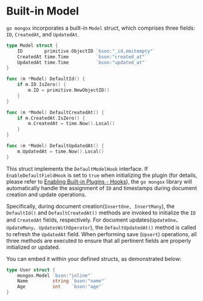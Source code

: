 # Built-in Model
`go mongox` incorporates a built-in `Model` struct, which comprises three fields: `ID`, `CreatedAt`, and `UpdatedAt`.
```go
type Model struct {
	ID        primitive.ObjectID `bson:"_id,omitempty"`
	CreatedAt time.Time          `bson:"created_at"`
	UpdatedAt time.Time          `bson:"updated_at"`
}

func (m *Model) DefaultId() {
	if m.ID.IsZero() {
		m.ID = primitive.NewObjectID()
	}
}

func (m *Model) DefaultCreatedAt() {
	if m.CreatedAt.IsZero() {
		m.CreatedAt = time.Now().Local()
	}
}

func (m *Model) DefaultUpdatedAt() {
	m.UpdatedAt = time.Now().Local()
}
```

This struct implements the `DefaultModelHook` interface. If `EnableDefaultFieldHook` is set to `true` when initializing the plugin (for details, please refer to [Enabling Built-in Plugins - Hooks](./plugins/plugins#enabling-built-in-plugins-hooks)), the `go mongox` library will automatically handle the assignment of `ID` and timestamps during document creation and update operations.

Specifically, during document creation(`InsertOne, InsertMany`), the `DefaultId()` and `DefaultCreatedAt()` methods are invoked to initialize the `ID` and `CreatedAt` fields, respectively. For document updates(`UpdateOne`、`UpdateMany`、`UpdatesWithOperator`), the `DefaultUpdatedAt()` method is called to refresh the `UpdatedAt` field. When performing save (`Upsert`) operations, all three methods are executed to ensure that all pertinent fields are properly initialized or updated.

You can embed it within your defined structs, as demonstrated below:
```go
type User struct {
	mongox.Model `bson:"inline"`
	Name         string `bson:"name"`
	Age          int    `bson:"age"`
}
```